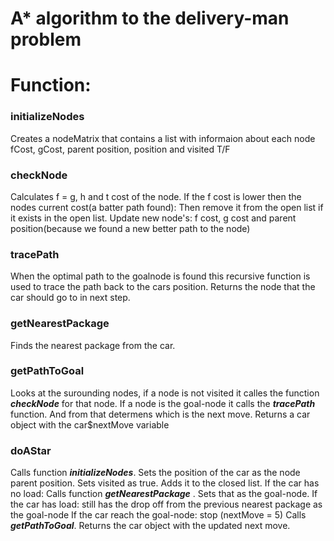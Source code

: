 # A* algorithm to the delivery-man problem

# Function:

### initializeNodes
Creates a nodeMatrix that contains a list with informaion about each node
fCost,  gCost, parent position, position and  visited T/F
 
### checkNode
Calculates f  = g, h and t cost of the node.
If the f cost is lower then the nodes current cost(a batter path found):
Then remove it from the open list if it exists in the open list.
Update new node's: f cost, g cost and parent position(because we found a new better path to the node)

### tracePath
When the optimal path to the goalnode is found this recursive function is used to trace the path back to the cars position. Returns the node that the car should go to in next step.

### getNearestPackage
Finds the nearest package from the car.

### getPathToGoal
Looks at the surounding nodes, if a node is not visited it calles the function ***checkNode*** for that node. If a node is the goal-node it calls the ***tracePath*** function. And from that determens which is the next move. Returns a car object with the car$nextMove variable

### doAStar
Calls function ***initializeNodes***. Sets the position of the car as the node parent position. Sets visited as true. Adds it to the closed list.
If the car has no load: Calls function ***getNearestPackage*** . Sets that as the goal-node.
If the car has load: still has the drop off from the previous nearest package as the goal-node
If the car reach the goal-node: stop (nextMove = 5)
Calls ***getPathToGoal***. Returns the car object with the updated next move.
